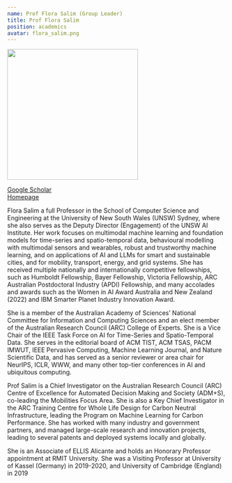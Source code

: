 ```yaml
---
name: Prof Flora Salim (Group Leader)
title: Prof Flora Salim
position: academics
avatar: flora_salim.png
---
```


<img width="300" src="{{site.baseurl}}/images/people/{{page.avatar}}" data-action="zoom">

<i class="fa fa-bar-chart"></i> [Google Scholar](https://scholar.google.com.au/citations?user=Yz35RSYAAAAJ&hl=en)
<br>
<i class="fa fa-home"></i> [Homepage](https://www.unsw.edu.au/staff/flora-salim)

Flora Salim a full Professor in the School of Computer Science and Engineering at the University of New South Wales (UNSW) Sydney, where she also serves as the Deputy Director (Engagement) of the UNSW AI Institute. Her work focuses on multimodal machine learning and foundation models for time-series and spatio-temporal data, behavioural modelling with multimodal sensors and wearables, robust and trustworthy machine learning, and on applications of AI and LLMs for smart and sustainable cities, and for mobility, transport, energy, and grid systems. She has received multiple nationally and internationally competitive fellowships, such as Humboldt Fellowship, Bayer Fellowship, Victoria Fellowship, ARC Australian Postdoctoral Industry (APDI) Fellowship, and many accolades and awards such as the Women in AI Award Australia and New Zealand (2022) and IBM Smarter Planet Industry Innovation Award.

She is a member of the Australian Academy of Sciences’ National Committee for Information and Computing Sciences and an elect member of the Australian Research Council (ARC) College of Experts. She is a Vice Chair of the IEEE Task Force on AI for Time-Series and Spatio-Temporal Data. She serves in the editorial board of ACM TIST, ACM TSAS, PACM IMWUT, IEEE Pervasive Computing, Machine Learning Journal, and Nature Scientific Data, and has served as a senior reviewer or area chair for NeurIPS, ICLR, WWW, and many other top-tier conferences in AI and ubiquitous computing.

Prof Salim is a Chief Investigator on the Australian Research Council (ARC) Centre of Excellence for Automated Decision Making and Society (ADM+S), co-leading the Mobilities Focus Area. She is also a Key Chief Investigator in the ARC Training Centre for Whole Life Design for Carbon Neutral Infrastructure, leading the Program on Machine Learning for Carbon Performance. She has worked with many industry and government partners, and managed large-scale research and innovation projects, leading to several patents and deployed systems locally and globally.

She is an Associate of ELLIS Alicante and holds an Honorary Professor appointment at RMIT University. She was a Visiting Professor at University of Kassel (Germany) in 2019-2020, and University of Cambridge (England) in 2019
